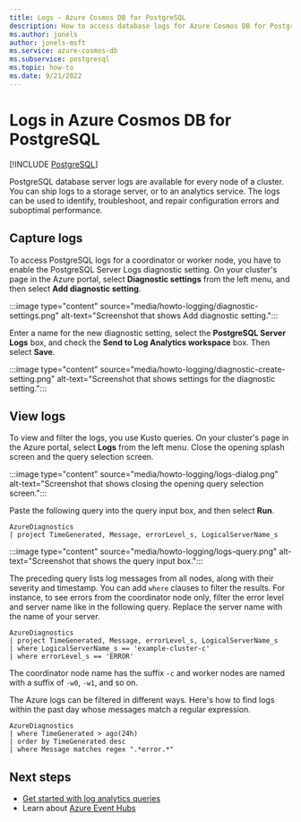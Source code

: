 ```yaml
---
title: Logs - Azure Cosmos DB for PostgreSQL
description: How to access database logs for Azure Cosmos DB for PostgreSQL
ms.author: jonels
author: jonels-msft
ms.service: azure-cosmos-db
ms.subservice: postgresql
ms.topic: how-to
ms.date: 9/21/2022
---
```


# Logs in Azure Cosmos DB for PostgreSQL

[!INCLUDE [PostgreSQL](../includes/appliesto-postgresql.md)]

PostgreSQL database server logs are available for every node of a
cluster. You can ship logs to a storage server, or to an analytics
service. The logs can be used to identify, troubleshoot, and repair
configuration errors and suboptimal performance.

## Capture logs

To access PostgreSQL logs for a coordinator or worker node,
you have to enable the PostgreSQL Server Logs diagnostic setting. On your cluster's page in the Azure portal, select **Diagnostic settings** from the left menu, and then select **Add diagnostic setting**.

:::image type="content" source="media/howto-logging/diagnostic-settings.png" alt-text="Screenshot that shows Add diagnostic setting.":::

Enter a name for the new diagnostic setting, select the **PostgreSQL Server Logs** box,
and check the **Send to Log Analytics workspace** box.  Then select **Save**.

:::image type="content" source="media/howto-logging/diagnostic-create-setting.png" alt-text="Screenshot that shows settings for the diagnostic setting.":::

## View logs

To view and filter the logs, you use Kusto queries. On your cluster's page in the Azure portal, select **Logs** from the left menu. Close the opening splash screen and the query selection screen.

:::image type="content" source="media/howto-logging/logs-dialog.png" alt-text="Screenshot that shows closing the opening query selection screen.":::

Paste the following query into the query input box, and then select **Run**.

```kusto
AzureDiagnostics
| project TimeGenerated, Message, errorLevel_s, LogicalServerName_s
```

:::image type="content" source="media/howto-logging/logs-query.png" alt-text="Screenshot that shows the query input box.":::

The preceding query lists log messages from all nodes, along with their severity
and timestamp. You can add `where` clauses to filter the results. For instance,
to see errors from the coordinator node only, filter the error level and server
name like in the following query. Replace the server name with the name of your server. 

```kusto
AzureDiagnostics
| project TimeGenerated, Message, errorLevel_s, LogicalServerName_s
| where LogicalServerName_s == 'example-cluster-c'
| where errorLevel_s == 'ERROR'
```

The coordinator node name has the suffix `-c` and worker nodes are named
with a suffix of `-w0`, `-w1`, and so on.

The Azure logs can be filtered in different ways. Here's how to find logs
within the past day whose messages match a regular expression.

```kusto
AzureDiagnostics
| where TimeGenerated > ago(24h)
| order by TimeGenerated desc
| where Message matches regex ".*error.*"
```

## Next steps

- [Get started with log analytics queries](../../azure-monitor/logs/log-analytics-tutorial.md)
- Learn about [Azure Event Hubs](../../event-hubs/event-hubs-about.md)
